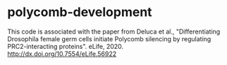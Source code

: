 # polycomb-development

This code is associated with the paper from Deluca et al., "Differentiating Drosophila female germ cells initiate Polycomb silencing by regulating PRC2-interacting proteins". eLife, 2020. http://dx.doi.org/10.7554/eLife.56922
